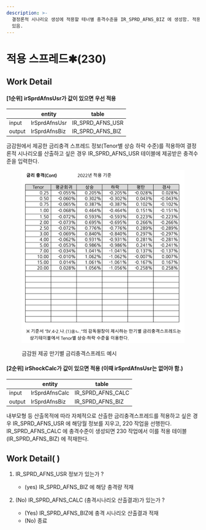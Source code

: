 ```yaml
---
description: >-
  결정론적 시나리오 생성에 적용할 테너별 충격수준을 IR_SPRD_AFNS_BIZ 에 생성함. 적용하고자 하는 원천에 따라 두 가지 옵션이
  있음.
---
```


# 적용 스프레드✱(230)

## Work Detail &#x20;

#### \[1순위] irSprdAfnsUsr가 값이 있으면 우선 적용 &#x20;

<table data-view="cards"><thead><tr><th></th><th>entity</th><th>table</th></tr></thead><tbody><tr><td>input</td><td>IrSprdAfnsUsr</td><td>IR_SPRD_AFNS_USR</td></tr><tr><td>output</td><td>IrSprdAfnsBiz</td><td>IR_SPRD_AFNS_BIZ</td></tr></tbody></table>

금감원에서 제공한 금리충격 스프레드 정보(Tenor별 상승 하락 수준)를 적용하여 결정론적 시나리오를 산출하고 싶은 경우 IR\_SPRD\_AFNS\_USR 테이블에 제공받은 충격수준을 입력한다.&#x20;

<figure><img src="../../../../.gitbook/assets/image (29).png" alt=""><figcaption><p>금감원 제공 만기별 금리충격스프레드 예시 </p></figcaption></figure>





#### \[2순위] irShockCalc가 값이 있으면 적용 (이때 irSprdAfnsUsr는 없어야 함.)

<table data-view="cards"><thead><tr><th></th><th>entity</th><th>table</th></tr></thead><tbody><tr><td>input</td><td>IrSprdAfnsCalc</td><td>IR_SPRD_AFNS_CALC</td></tr><tr><td>output</td><td>IrSprdAfnsBiz</td><td>IR_SPRD_AFNS_BIZ</td></tr></tbody></table>

내부모형 등 산출목적에 따라 자체적으로 산출한 금리충격스프레드를 적용하고 싶은 경우 IR\_SPRD\_AFNS\_USR 에 해당월 정보를 지우고, 220 작업을 선행한다. IR\_SPRD\_AFNS\_CALC 에 충격수준이 생성되면 230 작업에서 이를 적용  테이블 (IR\_SPRD\_AFNS\_BIZ) 에 적재한다.&#x20;

## Work Detail( )

1.  IR\_SPRD\_AFNS\_USR 정보가 있는가 ?&#x20;

    * (yes) IR\_SPRD\_AFNS\_BIZ 에 해당 충격량 적재


2. (No) IR\_SPRD\_AFNS\_CALC (충격시나리오 산출결과)가 있는가 ?
   * (Yes) IR\_SPRD\_AFNS\_BIZ에 충격 시나리오 산출결과 적재&#x20;
   * (No) 종료&#x20;
